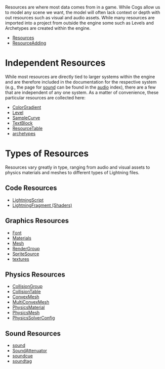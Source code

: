 Resources are where most data comes from in a game. While Cogs allow us to model any scene we want, the model will often lack context or depth with out resources such as visual and audio assets. While many resources are imported into a project from outside the engine some such as Levels and Archetypes are created within the engine.

- [Resources](https://github.com/PlasmaEngine/PlasmaDocs/blob/master/plasma_editor_documentation/plasmamanual/architecture/resources/resources.markdown)
- [ResourceAdding](https://github.com/PlasmaEngine/PlasmaDocs/blob/master/plasma_editor_documentation/plasmamanual/editor/editorcommands/resourceadding.markdown)

 # Independent Resources
While most resources are directly tied to larger systems within the engine and are therefore included in the documentation for the respective system (e.g., the page for [sound](https://github.com/PlasmaEngine/PlasmaDocs/blob/master/plasma_editor_documentation/plasmamanual/audio/sound.markdown) can be found in the [audio](https://github.com/PlasmaEngine/PlasmaDocs/blob/master/plasma_editor_documentation/plasmamanual/audio.markdown) index), there are a few that are independent of any one system. As a matter of convenience, these particular resources are collected here:

- [ColorGradient ](https://github.com/PlasmaEngine/PlasmaDocs/blob/master/plasma_editor_documentation/plasmamanual/architecture/resources/colorgradient.markdown)
- [Level ](https://github.com/PlasmaEngine/PlasmaDocs/blob/master/plasma_editor_documentation/plasmamanual/architecture/resources/level.markdown)
- [SampleCurve ](https://github.com/PlasmaEngine/PlasmaDocs/blob/master/plasma_editor_documentation/plasmamanual/architecture/resources/samplecurve.markdown)
- [TextBlock ](https://github.com/PlasmaEngine/PlasmaDocs/blob/master/plasma_editor_documentation/plasmamanual/architecture/resources/textblock.markdown)
- [ResourceTable](https://github.com/PlasmaEngine/PlasmaDocs/blob/master/plasma_editor_documentation/plasmamanual/architecture/resources/resourcetable.markdown)
- [archetypes](https://github.com/PlasmaEngine/PlasmaDocs/blob/master/plasma_editor_documentation/plasmamanual/architecture/archetypes.markdown)

 # Types of Resources
Resources vary greatly in type, ranging from audio and visual assets to physics materials and meshes to different types of Lightning files.

 ## Code Resources
- [LightningScript](https://github.com/PlasmaEngine/PlasmaDocs/blob/master/plasma_editor_documentation/plasmamanual/lightning_in_plasma.markdown)
- [LightningFragment (Shaders)](https://github.com/PlasmaEngine/PlasmaDocs/blob/master/plasma_editor_documentation/plasmamanual/graphics/materials/shaders.markdown)

 ## Graphics Resources
- [Font](https://github.com/PlasmaEngine/PlasmaDocs/blob/master/plasma_editor_documentation/plasmamanual/architecture/resources/font.markdown)
- [ Materials](https://github.com/PlasmaEngine/PlasmaDocs/blob/master/plasma_editor_documentation/plasmamanual/graphics/materials/materials_overview.markdown)
- [Mesh](https://github.com/PlasmaEngine/PlasmaDocs/blob/master/plasma_editor_documentation/plasmamanual/graphics/models/mesh.markdown)
- [RenderGroup](https://github.com/PlasmaEngine/PlasmaDocs/blob/master/plasma_editor_documentation/plasmamanual/graphics/rendergroups.markdown)
- [SpriteSource](https://github.com/PlasmaEngine/PlasmaDocs/blob/master/plasma_editor_documentation/plasmamanual/graphics/sprites/spritesourceeditor.markdown)
- [textures](https://github.com/PlasmaEngine/PlasmaDocs/blob/master/plasma_editor_documentation/plasmamanual/graphics/materials/textures.markdown)

 ## Physics Resources
- [CollisionGroup](https://github.com/PlasmaEngine/PlasmaDocs/blob/master/plasma_editor_documentation/plasmamanual/physics/collisionoverview/collisiongroupsandtables.markdown)
- [CollisionTable](https://github.com/PlasmaEngine/PlasmaDocs/blob/master/plasma_editor_documentation/plasmamanual/physics/collisionoverview/collisiongroupsandtables.markdown)
- [ConvexMesh](https://github.com/PlasmaEngine/PlasmaDocs/blob/master/plasma_editor_documentation/plasmamanual/physics/colliders/convexmeshcollider.markdown)
- [MultiConvexMesh](https://github.com/PlasmaEngine/PlasmaDocs/blob/master/plasma_editor_documentation/plasmamanual/physics/colliders/multiconvexmeshcollider.markdown)
- [PhysicsMaterial](https://github.com/PlasmaEngine/PlasmaDocs/blob/master/plasma_editor_documentation/plasmamanual/physics/physicsmaterial.markdown)
- [PhysicsMesh](https://github.com/PlasmaEngine/PlasmaDocs/blob/master/plasma_editor_documentation/plasmamanual/physics/colliders/meshcollider.markdown)
- [PhysicsSolverConfig](https://github.com/PlasmaEngine/PlasmaDocs/blob/master/plasma_editor_documentation/plasmamanual/physics/physicssolverconfig.markdown)

 ## Sound Resources
- [sound](https://github.com/PlasmaEngine/PlasmaDocs/blob/master/plasma_editor_documentation/plasmamanual/audio/sound.markdown)
- [SoundAttenuator](https://github.com/PlasmaEngine/PlasmaDocs/blob/master/plasma_editor_documentation/plasmamanual/audio/soundattenuator.markdown)
- [soundcue](https://github.com/PlasmaEngine/PlasmaDocs/blob/master/plasma_editor_documentation/plasmamanual/audio/soundcue.markdown)
- [soundtag](https://github.com/PlasmaEngine/PlasmaDocs/blob/master/plasma_editor_documentation/plasmamanual/audio/soundtag.markdown)
 

 